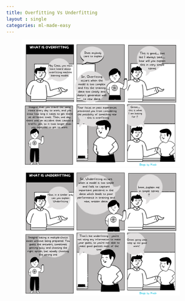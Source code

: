 ```yaml
---
title: Overfitting Vs Underfitting
layout : single
categories: ml-made-easy
---
```


<div class="container">
  <div class="row justify-content-center">
    <div class="col-md-8">
      <figure class="text-center">
        <img src="/assets/images/ml-made-easy/Overfitting.png" class="img-fluid">
		<img src="/assets/images/ml-made-easy/Underfitting.png" class="img-fluid">
      </figure>
    </div>
  </div>
</div>
